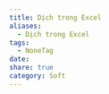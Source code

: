 ```yaml
---
title: Dịch trong Excel
aliases:
  - Dịch trong Excel
tags:
  - NoneTag
date: 
share: true
category: Soft
---
```

